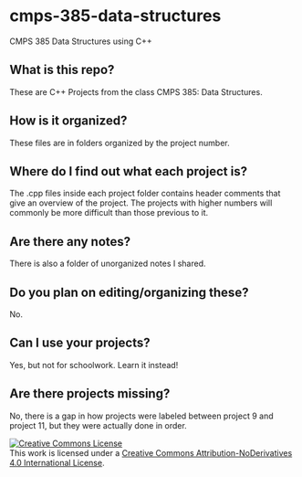 cmps-385-data-structures
========================

CMPS 385 Data Structures using C++

What is this repo?
------------------
These are C++ Projects from the class CMPS 385: Data Structures.

How is it organized?
--------------------
These files are in folders organized by the project number. 

Where do I find out what each project is?
-----------------------------------------
The .cpp files inside each project folder contains header comments that give an overview of the project.
The projects with higher numbers will commonly be more difficult than those previous to it.

Are there any notes?
--------------------
There is also a folder of unorganized notes I shared.

Do you plan on editing/organizing these?
----------------------------------------
No.

Can I use your projects?
------------------------
Yes, but not for schoolwork. Learn it instead!

Are there projects missing?
---------------------------
No, there is a gap in how projects were labeled between project 9 and project 11, but they were actually done in order.

<a rel="license" href="http://creativecommons.org/licenses/by-nd/4.0/"><img alt="Creative Commons License" style="border-width:0" src="https://i.creativecommons.org/l/by-nd/4.0/88x31.png" /></a><br />This work is licensed under a <a rel="license" href="http://creativecommons.org/licenses/by-nd/4.0/">Creative Commons Attribution-NoDerivatives 4.0 International License</a>.
